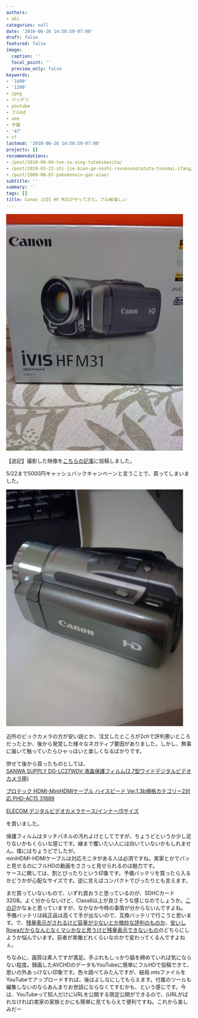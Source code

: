 ```yaml
---
authors:
- aki
categories: null
date: '2010-06-26 14:58:59-07:00'
draft: false
featured: false
image:
  caption: ''
  focal_point: ''
  preview_only: false
keywords:
- '1600'
- '1200'
- jpeg
- バッテリ
- youtube
- フルhd
- aee
- 予備
- '47'
- cf
lastmod: '2010-06-26 14:58:59-07:00'
projects: []
recommendations:
- /post/2010-09-04-tun-zu-xing-tutekimasita/
- /post/2010-03-22-shi-jie-bian-ge-noshi-ravuosunotatuta-tunomai-ifang/
- /post/2009-08-07-pokemonxin-gan-xian/
subtitle: ''
summary: ''
tags: []
title: Canon iVIS HF M31がやってきた。フルHD楽しい
---
```


[![](p_1600_1200_a0c82b14-8d7b-47c1-afc3-cf1903a121a6.jpeg)](p_1600_1200_a0c82b14-8d7b-47c1-afc3-cf1903a121a6.jpeg)

【追記】撮影した映像を[こちらの記事](http://wp.me/pvR30-ft)に投稿しました。

5/22まで5000円キャッシュバックキャンペーンと言うことで、買ってしまいました。

[![](p_1600_1200_608ec934-7b03-43a6-be1e-aee04b52190e.jpeg)](p_1600_1200_608ec934-7b03-43a6-be1e-aee04b52190e.jpeg)

近所のビックカメラの方が安い説とか、注文したところが2chで評判悪いところだったとか、後から発覚した様々なネガティブ要因がありました。しかし、無事に届いて触っていたらひゃっほいと楽しくなるばかりです。

併せて後から買ったものとしては、  
[SANWA SUPPLY DG-LC27WDV 液晶保護フィルム(2.7型ワイドデジタルビデオカメラ用)](http://www.amazon.co.jp/gp/product/B00340I9RE/)

[プロテック HDMI-MiniHDMIケーブル ハイスピード Ver.1.3b規格カテゴリー2対応 PHD-AC15 31889](http://www.amazon.co.jp/gp/product/B002TKKQLC/)

[ELECOM デジタルビデオカメラケース/インナー/Sサイズ](http://www.amazon.co.jp/gp/product/B001Q9EF64)

を買いました。

保護フィルムはタッチパネルの汚れよけとしてですが、ちょうどというか少し足りないかもくらいな感じです。縁まで覆いたい人には向いていないかもしれません。僕にはちょうどでしたが。  
miniHDMI-HDMIケーブルは対応モニタがある人は必須ですね。実家とかでパッと見せるのにフルHDの動画をささっと見せられるのは魅力です。  
ケースに関しては、割とぴったりという印象です。予備バッテリを買ったら入るかどうかが心配なサイズです。逆に言えばコンパクトでぴったりとも言えます。

まだ買っていないもので、いずれ買おうと思っているのが、SDHCカード 32GB。よく分からないけど、Class6以上が良さそうな感じなのでしょうか。[この辺](http://www.amazon.co.jp/dp/B0021R5H4O/)かなぁと思っていますが、なかなか今時の事情が分からないんですよね。  
予備バッテリは純正品は高くて手が出ないので、互換バッテリで行こうと思います。で、[残量表示がされるけど容量が少ないとか微妙な評判のものか](http://www.amazon.co.jp/dp/B003BME032/)、[安いしRowaだからなんとなくマシかなと思うけど残量表示できないもの](http://www.amazon.co.jp/dp/B002G1N21U/)のどちらにしようか悩んでいます。前者が実働どれくらいなのかで変わってくるんですよねぇ。

ちなみに、画質は素人ですが満足。手ぶれもしっかり脇を締めていれば気にならない程度。録画したAVCHDのデータもYouTubeに簡単にフルHDで投稿できて、思いの外あっけない印象です。色々調べてみたんですが、結局.mtsファイルをYouTubeでアップロードすれば、後はよしなにしてもらえます。付属のツールも編集しないのならあんまりお世話にならなくてすむかも、という感じです。今は、YouTubeって知人だけにURLを公開する限定公開ができるので、(URLがばれなければ)実家の家族とかにも簡単に見てもらえて便利ですね。これから楽しみだー